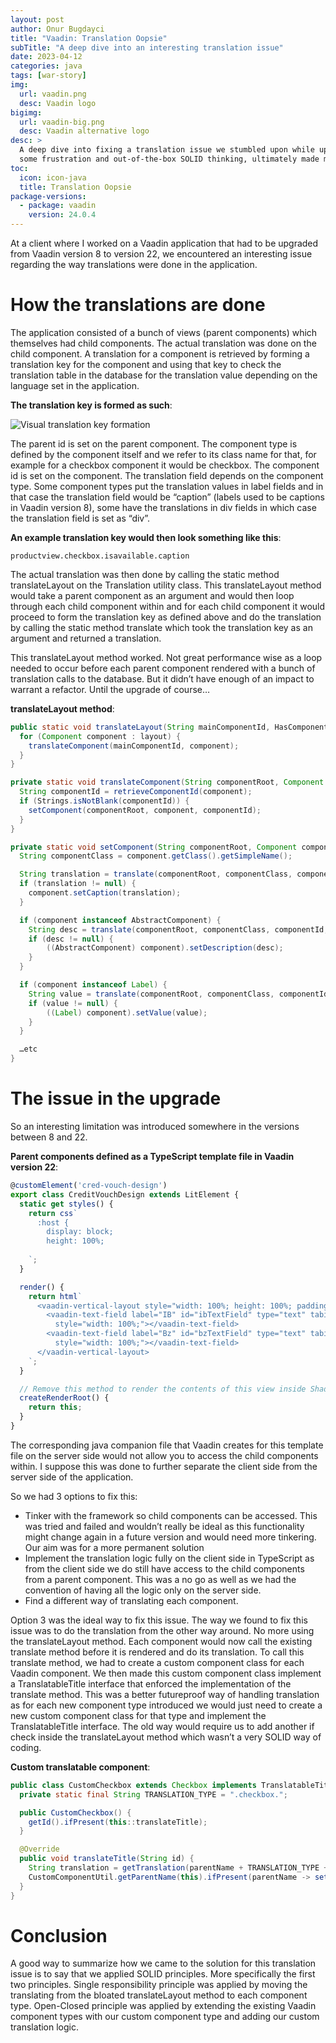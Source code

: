 ```yaml
---
layout: post
author: Onur Bugdayci
title: "Vaadin: Translation Oopsie"
subTitle: "A deep dive into an interesting translation issue"
date: 2023-04-12
categories: java
tags: [war-story]
img:
  url: vaadin.png
  desc: Vaadin logo
bigimg:
  url: vaadin-big.png
  desc: Vaadin alternative logo
desc: >
  A deep dive into fixing a translation issue we stumbled upon while upgrading Vaadin that through
  some frustration and out-of-the-box SOLID thinking, ultimately made my team's lives easier
toc:
  icon: icon-java
  title: Translation Oopsie
package-versions:
  - package: vaadin
    version: 24.0.4
---
```


At a client where I worked on a Vaadin application that had to be upgraded from Vaadin version 8 to version 22, we encountered an interesting issue regarding the way translations were done in the application.

<!--more-->

# How the translations are done

The application consisted of a bunch of views (parent components) which themselves had child components. The actual translation was done on the child component. A translation for a component is retrieved by forming a translation key for the component and using that key to check the translation table in the database for the translation value depending on the language set in the application.

**The translation key is formed as such**:

![Visual translation key formation](/assets/blog-images/vaadin_translation_key_template.png "Pretty slick")

The parent id is set on the parent component. The component type is defined by the component itself and we refer to its class name for that, for example for a checkbox component it would be checkbox. The component id is set on the component. The translation field depends on the component type. Some component types put the translation values in label fields and in that case the translation field would be “caption” (labels used to be captions in Vaadin version 8), some have the translations in div fields in which case the translation field is set as “div”. 

**An example translation key would then look something like this**:

`productview.checkbox.isavailable.caption`

The actual translation was then done by calling the static method translateLayout on the Translation utility class. This translateLayout method would take a parent component as an argument and would then loop through each child component within and for each child component it would proceed to form the translation key as defined above and do the translation by calling the static method translate which took the translation key as an argument and returned a translation.

This translateLayout method worked. Not great performance wise as a loop needed to occur before each parent component rendered with a bunch of translation calls to the database. But it didn’t have enough of an impact to warrant a refactor. Until the upgrade of course…

**translateLayout method**:
```java
public static void translateLayout(String mainComponentId, HasComponents layout) {
  for (Component component : layout) {
    translateComponent(mainComponentId, component);
  }
}

private static void translateComponent(String componentRoot, Component component) {
  String componentId = retrieveComponentId(component);
  if (Strings.isNotBlank(componentId)) {
    setComponent(componentRoot, component, componentId);
  }
}

private static void setComponent(String componentRoot, Component component, String componentId) {
  String componentClass = component.getClass().getSimpleName();

  String translation = translate(componentRoot, componentClass, componentId, ComponentType.CAPTION);
  if (translation != null) {
    component.setCaption(translation);
  }

  if (component instanceof AbstractComponent) {
    String desc = translate(componentRoot, componentClass, componentId, ComponentType.DESCRIPTION);
    if (desc != null) {
        ((AbstractComponent) component).setDescription(desc);
    }
  }

  if (component instanceof Label) {
    String value = translate(componentRoot, componentClass, componentId, ComponentType.VALUE);
    if (value != null) {
        ((Label) component).setValue(value);
    }
  }

  …etc
}
```
# The issue in the upgrade

So an interesting limitation was introduced somewhere in the versions between 8 and 22. 

**Parent components defined as a TypeScript template file in Vaadin version 22**:
```ts
@customElement('cred-vouch-design')
export class CreditVouchDesign extends LitElement {
  static get styles() {
    return css`
      :host {
        display: block;
        height: 100%;
    
    `;
  }

  render() {
    return html`
      <vaadin-vertical-layout style="width: 100%; height: 100%; padding: var(--lumo-space-m);">
        <vaadin-text-field label="IB" id="ibTextField" type="text" tabindex=""
          style="width: 100%;"></vaadin-text-field>
        <vaadin-text-field label="Bz" id="bzTextField" type="text" tabindex=""
          style="width: 100%;"></vaadin-text-field>
      </vaadin-vertical-layout>
    `;
  }

  // Remove this method to render the contents of this view inside Shadow DOM
  createRenderRoot() {
    return this;
  }
}
```

The corresponding java companion file that Vaadin creates for this template file on the server side would not allow you to access the child components within. I suppose this was done to further separate the client side from the server side of the application.

So we had 3 options to fix this:
- Tinker with the framework so child components can be accessed. This was tried and failed and wouldn’t really be ideal as this functionality might change again in a future version and would need more tinkering. Our aim was for a more permanent solution
- Implement the translation logic fully on the client side in TypeScript as from the client side we do still have access to the child components from a parent component. This was a no go as well as we had the convention of having all the logic only on the server side.
- Find a different way of translating each component.

Option 3 was the ideal way to fix this issue. The way we found to fix this issue was to do the translation from the other way around. No more using the translateLayout method. Each component would now call the existing translate method before it is rendered and do its translation. To call this translate method,  we had to create a custom component class for each Vaadin component. We then made this custom component class implement a TranslatableTitle interface that enforced the implementation of the translate method. This was a better futureproof way of handling translation as for each new component type introduced we would just need to create a new custom component class for that type and implement the TranslatableTitle interface. The old way would require us to add another if check inside the translateLayout method which wasn’t a very SOLID way of coding.

**Custom translatable component**:
```java
public class CustomCheckbox extends Checkbox implements TranslatableTitle {
  private static final String TRANSLATION_TYPE = ".checkbox.";

  public CustomCheckbox() {
    getId().ifPresent(this::translateTitle);
  }

  @Override
  public void translateTitle(String id) {
    String translation = getTranslation(parentName + TRANSLATION_TYPE + id + CAPTION_TRANSLATION_KEY)
    CustomComponentUtil.getParentName(this).ifPresent(parentName -> setLabel(translation));
  }
}

```

# Conclusion

A good way to summarize how we came to the solution for this translation issue is to say that we applied SOLID principles. More specifically the first two principles. Single responsibility principle was applied by moving the translating from the bloated translateLayout method to each component type. Open-Closed principle was applied by extending the existing Vaadin component types with our custom component type and adding our custom translation logic. 
